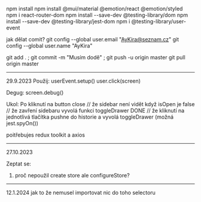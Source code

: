 npm install
npm install @mui/material @emotion/react @emotion/styled
npm i react-router-dom
npm install --save-dev @testing-library/dom
npm install --save-dev @testing-library/jest-dom
npm i @testing-library/user-event


jak dělat comit?
git config --global user.email "AyKira@seznam.cz"
git config --global user.name "AyKira"

git add . ; git commit -m "Musím dodě" ; git push -u origin master
git pull origin master




********************************************************************************************************************************************
29.9.2023 
Použij:
userEvent.setup()
user.click(screen)

Degug:
screen.debug()

Ukol:
Po kliknutí na button close
// že sidebar není vidět když isOpen je false
// že zavření sidebaru vyvolá funkci toggleDrawer DONE
// že kliknutí na jednotlivá tlačítka pushne do historie a vyvolá toggleDrawer (možná jest.spyOn())


poitřebujes redux toolkit a axios 

********************************************************************************************************************************************
27.10.2023

Zeptat se:
1) proč nepoužil create store ale configureStore? 

********************************************************************************************************************************************
12.1.2024 
jak to že nemusel importovat nic do toho selectoru
